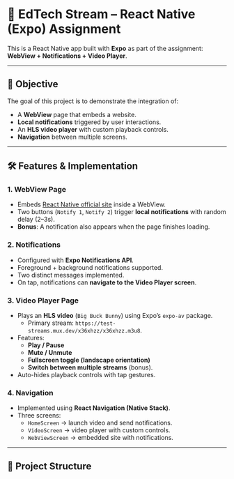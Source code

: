 # 📱 EdTech Stream – React Native (Expo) Assignment

This is a React Native app built with **Expo** as part of the assignment:  
**WebView + Notifications + Video Player**.

---

## 🎯 Objective
The goal of this project is to demonstrate the integration of:
- A **WebView** page that embeds a website.
- **Local notifications** triggered by user interactions.
- An **HLS video player** with custom playback controls.
- **Navigation** between multiple screens.

---

## 🛠 Features & Implementation

### 1. WebView Page
- Embeds [React Native official site](https://reactnative.dev/) inside a WebView.
- Two buttons (`Notify 1`, `Notify 2`) trigger **local notifications** with random delay (2–3s).
- **Bonus**: A notification also appears when the page finishes loading.

### 2. Notifications
- Configured with **Expo Notifications API**.
- Foreground + background notifications supported.
- Two distinct messages implemented.
- On tap, notifications can **navigate to the Video Player screen**.

### 3. Video Player Page
- Plays an **HLS video** (`Big Buck Bunny`) using Expo’s `expo-av` package.  
  - Primary stream: `https://test-streams.mux.dev/x36xhzz/x36xhzz.m3u8`.
- Features:
  - **Play / Pause**
  - **Mute / Unmute**
  - **Fullscreen toggle (landscape orientation)**
  - **Switch between multiple streams** (bonus).
- Auto-hides playback controls with tap gestures.

### 4. Navigation
- Implemented using **React Navigation (Native Stack)**.
- Three screens:
  - `HomeScreen` → launch video and send notifications.
  - `VideoScreen` → video player with custom controls.
  - `WebViewScreen` → embedded site with notifications.

---

## 📂 Project Structure
